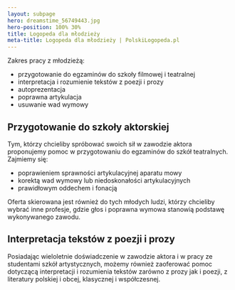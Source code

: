 ```yaml
---
layout: subpage
hero: dreamstime_56749443.jpg
hero-position: 100% 30%
title: Logopeda dla młodzieży
meta-title: Logopeda dla młodzieży | PolskiLogopeda.pl
---
```


Zakres pracy z młodzieżą:

- przygotowanie do egzaminów do szkoły filmowej i teatralnej
- interpretacja i rozumienie tekstów z poezji i prozy
- autoprezentacja
- poprawna artykulacja
- usuwanie wad wymowy 

## Przygotowanie do szkoły aktorskiej

Tym, którzy chcieliby spróbować swoich sił w zawodzie aktora proponujemy pomoc w&nbsp;przygotowaniu 
do egzaminów do szkół teatralnych. Zajmiemy się:

- poprawieniem sprawności artykulacyjnej aparatu mowy
- korektą wad wymowy lub niedoskonałości artykulacyjnych
- prawidłowym  oddechem i fonacją

Oferta skierowana jest również do tych młodych ludzi, którzy chcieliby wybrać inne profesje, gdzie 
głos i poprawna wymowa stanowią podstawę wykonywanego zawodu.
 
## Interpretacja tekstów z poezji i prozy

Posiadając wieloletnie doświadczenie w zawodzie aktora i w pracy ze studentami szkół artystycznych, 
możemy również zaoferować pomoc dotyczącą interpretacji i rozumienia tekstów zarówno z prozy jak i poezji, 
z literatury polskiej i obcej, klasycznej i współczesnej.
 




